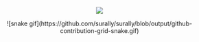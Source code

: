 <p align="center">
<img src="https://capsule-render.vercel.app/api?type=waving&color=gradient&height=200&section=header&text=surally&fontSize=80&fontAlignY=35&animation=twinkling&fontColor=gradient"/> </a> 
</p>

<div align="center">
![snake gif](https://github.com/surally/surally/blob/output/github-contribution-grid-snake.gif)

<!--
**surally/surally** is a ✨ _special_ ✨ repository because its `README.md` (this file) appears on your GitHub profile.

Here are some ideas to get you started:

- 🔭 I’m currently working on ...
- 🌱 I’m currently learning ...
- 👯 I’m looking to collaborate on ...
- 🤔 I’m looking for help with ...
- 💬 Ask me about ...
- 📫 How to reach me: ...
- 😄 Pronouns: ...
- ⚡ Fun fact: ...
-->
